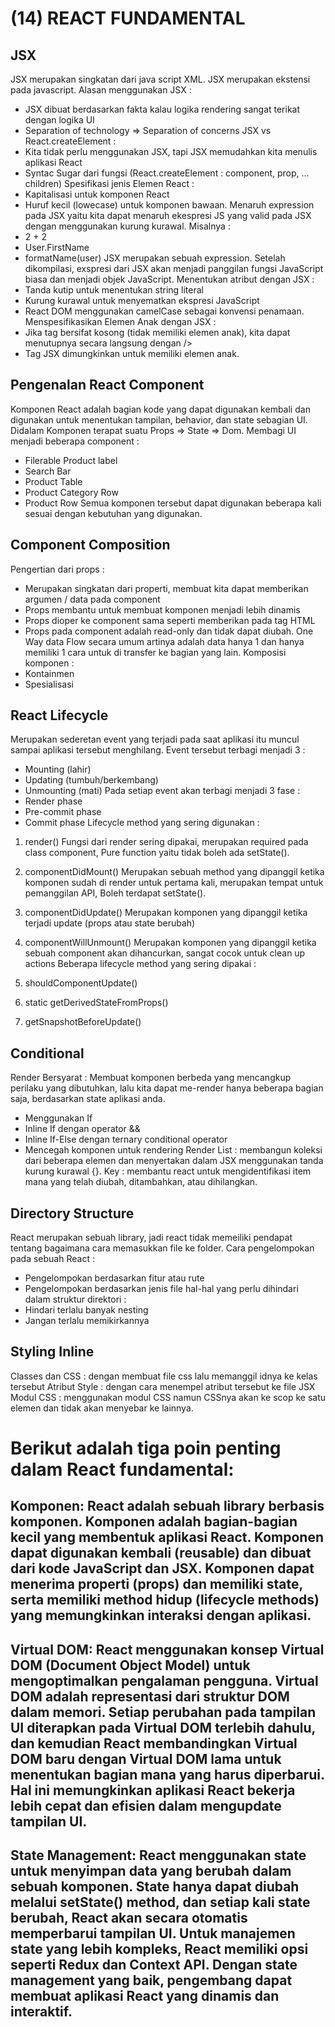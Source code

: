 # (14) REACT FUNDAMENTAL
## JSX 
JSX merupakan singkatan dari java script XML. JSX merupakan ekstensi pada javascript.
Alasan menggunakan JSX :
-	JSX dibuat berdasarkan fakta kalau logika rendering sangat terikat dengan logika UI
-	Separation of technology => Separation of concerns
JSX vs React.createElement :
-	Kita tidak perlu menggunakan JSX, tapi JSX memudahkan kita menulis aplikasi React
-	Syntac Sugar dari fungsi (React.createElement : component, prop, …children)
Spesifikasi jenis Elemen React :
-	Kapitalisasi untuk komponen React 
-	Huruf kecil (lowecase) untuk komponen bawaan.
Menaruh expression pada JSX yaitu kita dapat menaruh ekespresi JS yang valid pada JSX dengan menggunakan kurung kurawal. Misalnya :
-	2 + 2
-	User.FirstName
-	formatName(user)
JSX merupakan sebuah expression. Setelah dikompilasi, exspresi dari JSX akan menjadi panggilan fungsi JavaScript biasa dan menjadi objek JavaScript.
Menentukan atribut dengan JSX : 
-	Tanda kutip untuk menentukan string literal
-	Kurung kurawal untuk menyematkan ekspresi JavaScript
-	React DOM menggunakan camelCase sebagai konvensi penamaan.
Menspesifikasikan Elemen Anak dengan JSX :
-	Jika tag bersifat kosong (tidak memiliki elemen anak), kita dapat menutupnya secara langsung dengan />
-	Tag JSX dimungkinkan untuk memiliki elemen anak.
## Pengenalan React Component 
Komponen React adalah bagian kode yang dapat digunakan kembali dan digunakan untuk menentukan tampilan, behavior, dan state sebagian UI. Didalam Komponen terapat suatu Props => State => Dom.
Membagi UI menjadi beberapa component :
-	Filerable Product label
-	Search Bar
-	Product Table
-	Product Category Row
-	Product Row
Semua komponen tersebut dapat digunakan beberapa kali sesuai dengan kebutuhan yang digunakan.
## Component Composition
Pengertian dari props :
-	Merupakan singkatan dari properti, membuat kita dapat memberikan argumen / data pada component
-	Props membantu untuk membuat komponen menjadi lebih dinamis
-	Props dioper ke component sama seperti memberikan pada tag HTML
-	Props pada component adalah read-only dan tidak dapat diubah.
One Way data Flow secara umum artinya adalah data hanya 1 dan hanya memiliki 1 cara untuk di transfer ke bagian yang lain.
Komposisi komponen :
-	Kontainmen
-	Spesialisasi
## React Lifecycle 
Merupakan sederetan event yang terjadi pada saat aplikasi itu muncul sampai aplikasi tersebut menghilang. 
Event tersebut terbagi menjadi 3 :
-	Mounting (lahir)
-	Updating (tumbuh/berkembang)
-	Unmounting (mati)
Pada setiap event akan terbagi menjadi 3 fase :
-	Render phase
-	Pre-commit phase
-	Commit phase
Lifecycle method yang sering digunakan :
1.	render()
Fungsi dari render sering dipakai, merupakan required pada class component, Pure function yaitu tidak boleh ada setState().

2.	componentDidMount()
Merupakan sebuah method yang dipanggil ketika komponen sudah di render untuk pertama kali, merupakan tempat untuk pemanggilan API, Boleh terdapat setState().

3.	componentDidUpdate()
Merupakan komponen yang dipanggil ketika terjadi update (props atau state berubah)
4.	componentWillUnmount()
Merupakan komponen yang dipanggil ketika sebuah component akan dihancurkan, sangat cocok untuk clean up actions
Beberapa lifecycle method yang sering dipakai :
1.	shouldComponentUpdate()
2.	static getDerivedStateFromProps()
3.	getSnapshotBeforeUpdate()
## Conditional 
Render Bersyarat : Membuat komponen berbeda yang mencangkup perilaku yang dibutuhkan, lalu kita dapat me-render hanya beberapa bagian saja, berdasarkan state aplikasi anda.
-	Menggunakan If
-	Inline If dengan operator &&
-	Inline If-Else dengan ternary conditional operator
-	Mencegah komponen untuk rendering
Render List : membangun koleksi dari beberapa elemen dan menyertakan dalam JSX menggunakan tanda kurung kurawal {}.
Key : membantu react untuk mengidentifikasi item mana yang telah diubah, ditambahkan, atau dihilangkan.
## Directory Structure
React merupakan sebuah library, jadi react tidak memeiliki pendapat tentang bagaimana cara memasukkan file ke folder. 
Cara pengelompokan pada sebuah React : 
-	Pengelompokan berdasarkan fitur atau rute
-	Pengelompokan berdasarkan jenis file
hal-hal yang perlu dihindari dalam struktur direktori :
-	Hindari terlalu banyak nesting
-	Jangan terlalu memikirkannya
## Styling Inline
Classes dan CSS : dengan membuat file css lalu memanggil idnya ke kelas tersebut
Atribut Style : dengan cara menempel atribut tersebut ke file JSX
Modul CSS : menggunakan modul CSS namun CSSnya akan ke scop ke satu elemen dan tidak akan menyebar ke lainnya.



# Berikut adalah tiga poin penting dalam React fundamental:

## Komponen: React adalah sebuah library berbasis komponen. Komponen adalah bagian-bagian kecil yang membentuk aplikasi React. Komponen dapat digunakan kembali (reusable) dan dibuat dari kode JavaScript dan JSX. Komponen dapat menerima properti (props) dan memiliki state, serta memiliki method hidup (lifecycle methods) yang memungkinkan interaksi dengan aplikasi.

## Virtual DOM: React menggunakan konsep Virtual DOM (Document Object Model) untuk mengoptimalkan pengalaman pengguna. Virtual DOM adalah representasi dari struktur DOM dalam memori. Setiap perubahan pada tampilan UI diterapkan pada Virtual DOM terlebih dahulu, dan kemudian React membandingkan Virtual DOM baru dengan Virtual DOM lama untuk menentukan bagian mana yang harus diperbarui. Hal ini memungkinkan aplikasi React bekerja lebih cepat dan efisien dalam mengupdate tampilan UI.

## State Management: React menggunakan state untuk menyimpan data yang berubah dalam sebuah komponen. State hanya dapat diubah melalui setState() method, dan setiap kali state berubah, React akan secara otomatis memperbarui tampilan UI. Untuk manajemen state yang lebih kompleks, React memiliki opsi seperti Redux dan Context API. Dengan state management yang baik, pengembang dapat membuat aplikasi React yang dinamis dan interaktif.